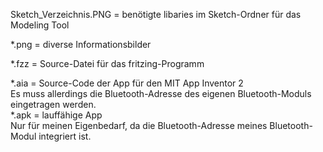 Sketch_Verzeichnis.PNG = benötigte libaries im Sketch-Ordner für das Modeling Tool  

*.png = diverse Informationsbilder  

*.fzz = Source-Datei für das fritzing-Programm  

*.aia = Source-Code der App für den MIT App Inventor 2  
Es muss allerdings die Bluetooth-Adresse des eigenen Bluetooth-Moduls eingetragen werden.  
*.apk = lauffähige App  
Nur für meinen Eigenbedarf, da die Bluetooth-Adresse meines Bluetooth-Modul integriert ist.
